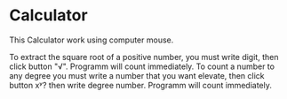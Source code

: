 # Calculator
This Calculator work using computer mouse.

To extract the square root of a positive number, you must write digit, then click button "√". Programm will count immediately.
To count a number to any degree you must write a number that you want elevate, then click button xʸ? then write degree number. Programm will count immediately.
